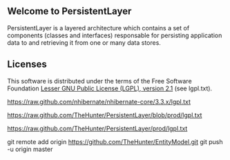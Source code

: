 <h2 id="welcometopersistentlayer">Welcome to PersistentLayer</h2>

<p>PersistentLayer is a layered architecture which contains a set of components (classes and interfaces) responsable
for persisting application data to and retrieving it from one or many data stores.</p>


<h2 id="licenses">Licenses</h2>

<p>This software is distributed under the terms of the Free Software Foundation <a href="http://www.gnu.org/licenses/lgpl-2.1-standalone.html">Lesser GNU Public License (LGPL), version 2.1</a> (see lgpl.txt).</p>


https://raw.github.com/nhibernate/nhibernate-core/3.3.x/lgpl.txt

https://raw.github.com/TheHunter/PersistentLayer/blob/prod/lgpl.txt

https://raw.github.com/TheHunter/PersistentLayer/prod/lgpl.txt



git remote add origin https://github.com/TheHunter/EntityModel.git
git push -u origin master